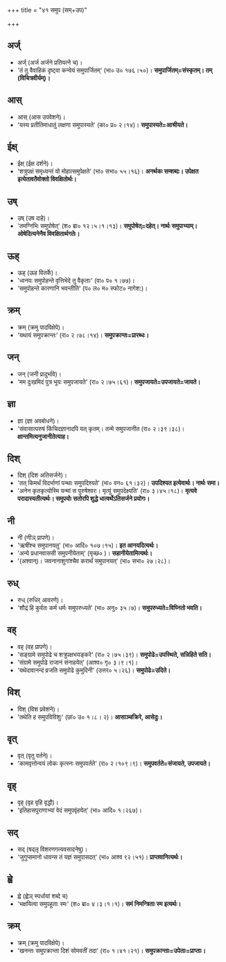 +++
title = "४१ समुप (सम्+उप)"

+++


## अर्ज्
- अर्ज् (अर्ज अर्जने प्रतियत्ने च)।
- 'तं तु वैवाहिकं दृष्ट्वा कन्येयं समुपार्जितम्' (भा० उ० १७६।५०)। **समुपार्जितम्=संस्कृतम्। तम् (विचित्रवीर्यम्)।**

## आस्
- आस् (आस उपवेशने)।
- 'यस्य प्रतीतिमाधातुं लक्षणा समुपास्यते' (का० प्र० २।१४)। **समुपास्यते=आश्रीयते।**

## ईक्ष्
- ईक्ष् (ईक्ष दर्शने)।
- 'शत्रुपक्षं समृध्यन्तं यो मोहात्समुपेक्षते' (भा० सभा० ५५।१६)। **अनर्थकः सम्शब्दः। उपेक्षत इत्येतावतैवोक्तो विवक्षितोर्थः।**

## उष्
- उष् (उष दाहे)।
- 'तमग्निभिः समुपोषेत्' (श० ब्रा० १२।५।१।१३)। **समुपोषेत्=दहेत्। नार्थः समुपाभ्याम्। ओषेदित्यनेनैव विवक्षितार्थगतेः।**

## ऊह्
- ऊह् (ऊह वितर्के)।
- 'ध्वनयः समुपोहन्ते वृत्तिभेदे तु वैकृताः' (वा० प० १।७७)।
- 'समुपोहन्ते कारणानि भवन्तीति' (प० ल० म० स्फोट० नागेश:)।

## क्रम्
- क्रम् (क्रमु पादविक्षेपे)।
- 'यथायं समुपक्रान्तः' (रा० २।७८।१४)। **समुपक्रान्तः=प्रारब्धः।**

## जन्
- जन् (जनी प्रादुर्भावे)।
- 'मम दुःखमिदं पुत्र भूयः समुपजायते' (रा० २।७५।६१)। **समुपजायते=उपजायते=जायते।**

## ज्ञा
- ज्ञा (ज्ञा अवबोधने)।
- 'संवासात्परुषं किंचिदज्ञानादपि यत् कृतम्। तन्मे समुपजानीत (रा० २।३९।३८)। **क्षान्तमित्यनुजानीतेत्याह।**

## दिश्
- दिश् (दिश अतिसर्जने)।
- 'तत् किमर्थं विदर्भाणां पन्थाः समुपदिश्यते' (भा० वन० ६१।३२)। **उपदिश्यत इत्येवार्थः। नार्थः समा।**
- 'अनेन कृतकृत्योस्मि यन्मां स पुरुषेश्वरः। मृत्युं समुपदेक्ष्यति' (रा० ३।४५।१८)। **मृत्यवे परादास्यतीत्यर्थः। समुपयोः सतोरपि शुद्धे धात्वर्थेऽतिसर्जने प्रयोगः।**

## नी
- नी (णीञ् प्रापणे)।
- 'ऋषींश्च समुपानयतु' (भा० आदि० १०७।१५)। **इत आनयदित्यर्थः।**
- 'अन्ये प्रधानवाससी समुपनीयेताम्' (मृच्छ० )। **सहानीयेतामित्यर्थः।**
- '(अश्वान्)। जवनानाशुगांश्चैव करार्थं समुपानयत्' (भा० सभा० २७।२८)।

## रुध्
- रुध् (रुधिर् आवरणे)।
- 'शौद्रं हि कुर्वतः कर्म धर्मः समुपरुध्यते' (भा० अनु० ३५।७)। **समुपरुध्यते=विघ्नितो भवति।**

## वह्
- वह् (वह प्रापणे)।
- 'सङ्ग्रामे समुपोढे च शत्रुपक्षभयङ्करे' (रा० २।७५।३९)। **समुपोढे=उपस्थिते, सन्निहिते सति।**
- 'संग्रामे समुपोढे राजानं संनाहयेत्' (आश्व० गृ० ३।९।१)।
- 'यथेदावानन्दं व्रजति समुपोढे कुमुदिनी' (उत्तर० ५।२६)। **समुपोढे=उदिते।**

## विश्
- विश् (विश प्रवेशने)।
- 'तथेति ह समुपविविशुः' (छां० उ० १।८। २)। **आसाञ्चक्रिरे, आसेदुः।**

## वृत्
- वृत् (वृतु वर्तने)।
- 'कामवृत्तोन्वयं लोकः कृत्स्नः समुपवर्तते' (रा० २।१०९।९)। **समुपवर्तते=संजायते, उपजायते।**

## वृह्
- वृह् (वृह वृहि वृद्धौ)।
- 'इतिहासपुराणाभ्यां वेदं समुपवृंहयेत्' (भा० आदि० १।२६७)।

## सद्
- सद् (षद्लृ विशरणगत्यवसादनेषु)।
- 'जुगुप्समानो धावन्स तं यज्ञं समुपासदत्' (भा० आश्व ९२।५१)। **प्राप्तवानित्यर्थः।**

## ह्वे
- ह्वे (ह्वेञ् स्पर्धायां शब्दे च)
- 'भक्षयित्वा समुपहूताः स्मः' (श० ब्रा० ४।३।१।१)। **समं निमन्त्रिताः स्म इत्यर्थः।**

## क्रम्
- क्रम् (क्रमु पादविक्षेपे)।
- 'खनन्तः समुपक्रान्ता दिशं सोमवतीं तदा' (रा० १।४१।२१)। **समुपक्रान्ताः=उपेताः=प्राप्ताः।**
